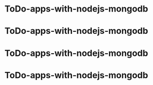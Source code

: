 # ToDo-apps-with-nodejs-mongodb
# ToDo-apps-with-nodejs-mongodb
# ToDo-apps-with-nodejs-mongodb
# ToDo-apps-with-nodejs-mongodb
